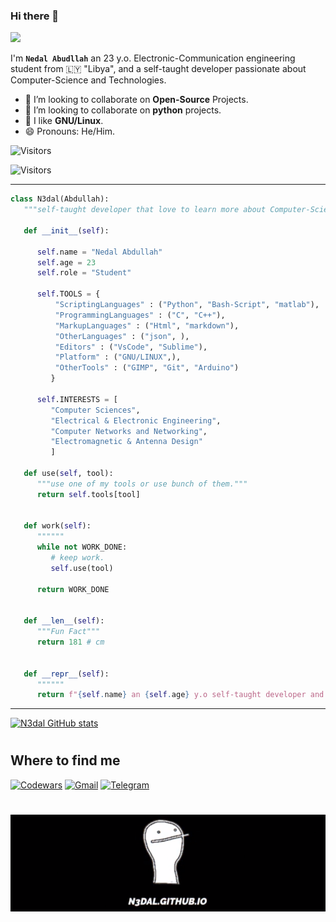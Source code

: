 <!-- TODO: Add class that explains all the tools you use -->

<!-- <a target="blank"><img align="left" src="./assets/patric1.gif" /></a> -->

### Hi there 👋

<p align="left">
 <img src="https://readme-typing-svg.herokuapp.com/?lines=Welcome+to+my+GitHub+Profile!&center=true&width=360&height=30">
</p>

<!-- <a target="blank"><img align="left" src="./assets/profile_pic.gif" /></a> -->


I'm **`Nedal Abudllah`** an 23 y.o. Electronic-Communication engineering student from 🇱🇾 "Libya",
and a self-taught developer passionate about Computer-Science and Technologies.

- 👀 I’m looking to collaborate on **Open-Source** Projects.
- 🐍 I’m looking to collaborate on **python** projects.
- 🐧 I like **GNU/Linux**.
- 😄 Pronouns: He/Him.

![Visitors](https://api.visitorbadge.io/api/visitors?path=https%3A%2F%2Fgithub.com%2Fn3dal&label=total-visitors&labelColor=%23ba68c8&countColor=%23697689)

![Visitors](https://api.visitorbadge.io/api/daily?path=https%3A%2F%2Fgithub.com%2Fn3dal&label=today-visitors&labelColor=%23697689&countColor=%23ba68c8)

<!-- to print thick horizontal line -->
---

```python
class N3dal(Abdullah):
   """self-taught developer that love to learn more about Computer-Science and Technologies"""
   
   def __init__(self):
     
      self.name = "Nedal Abdullah"
      self.age = 23
      self.role = "Student"

      self.TOOLS = {
          "ScriptingLanguages" : ("Python", "Bash-Script", "matlab"),
          "ProgrammingLanguages" : ("C", "C++"),
          "MarkupLanguages" : ("Html", "markdown"),
          "OtherLanguages" : ("json", ),
          "Editors" : ("VsCode", "Sublime"),
          "Platform" : ("GNU/LINUX",),
          "OtherTools" : ("GIMP", "Git", "Arduino")
         }

      self.INTERESTS = [
         "Computer Sciences",
         "Electrical & Electronic Engineering",
         "Computer Networks and Networking",
         "Electromagnetic & Antenna Design"
         ]

   def use(self, tool):
      """use one of my tools or use bunch of them."""
      return self.tools[tool]


   def work(self):
      """"""
      while not WORK_DONE:
         # keep work.
         self.use(tool)

      return WORK_DONE


   def __len__(self):
      """Fun Fact"""
      return 181 # cm


   def __repr__(self):
      """"""
      return f"{self.name} an {self.age} y.o self-taught developer and {self.role}"

```
<!-- to print thick horizontal line -->
---

[![N3dal GitHub stats](https://github-readme-stats.vercel.app/api?username=n3dal&show_icnos=true&theme=ocean_dark)](https://github.com/anuraghazra/github-readme-stats)




<!-- to draw horizontal line -->
#
## Where to find me
[![Codewars](https://img.shields.io/badge/Codewars-B1361E?style=for-the-badge&logo=codewars&logoColor=grey)](https://www.codewars.com/users/N3dal)
[![Gmail](https://img.shields.io/badge/Gmail-D14836?style=for-the-badge&logo=gmail&logoColor=white)](mailto:nedalxzo@gmail.com)
[![Telegram](https://img.shields.io/badge/Telegram-2CA5E0?style=for-the-badge&logo=telegram&logoColor=white)](https://t.me/N3dal_Abdullah)

#
<p align="center">
<a href="https://n3dal.github.io/" target="blank"><img src="https://github.com/N3dal/N3dal/blob/main/assets/n3dal_02.gif" /></a>
</p>

# 
